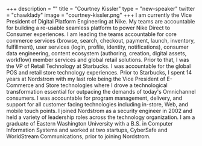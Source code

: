 +++
description = ""
title = "Courtney Kissler"
type = "new-speaker"
twitter = "chawklady"
image = "courtney-kissler.png"
+++
I am currently the Vice President of Digital Platform Engineering at Nike. My teams are accountable for building a re-usable seamless platform to power Nike Direct to Consumer experiences. I am leading the teams accountable for core commerce services (browse, search, checkout, payment, launch, inventory, fulfillment), user services (login, profile, identity, notifications), consumer data engineering, content ecosystem (authoring, creation, digital assets, workflow) member services and global retail solutions. Prior to that, I was the VP of Retail Technology at Starbucks. I was accountable for the global POS and retail store technology experiences. Prior to Starbucks, I spent 14 years at Nordstrom with my last role being the Vice President of E-Commerce and Store technologies where I drove a technological transformation essential for outpacing the demands of today's Omnichannel consumers. I was accountable for program management, delivery, and support for all customer facing technologies including in-store, Web, and mobile touch points. I joined Nordstrom as a security engineer in 2002 and held a variety of leadership roles across the technology organization. I am a graduate of Eastern Washington University with a B.S. in Computer Information Systems and worked at two startups, CyberSafe and WorldStream Communications, prior to joining Nordstrom.